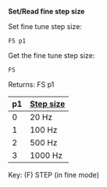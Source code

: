 __Set/Read fine step size__

Set fine tune step size:

	FS p1

Get the fine tune step size:

	FS

Returns: FS p1

| p1  | [Step size](/tables/finestep.md) |
| --- | --- |
| 0 | 20 Hz   |
| 1 | 100 Hz  |
| 2 | 500 Hz  |
| 3 | 1000 Hz |

Key: (F) STEP (in fine mode)
